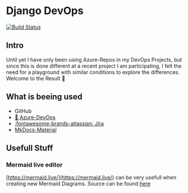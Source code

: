 # Django DevOps

[![Build Status](https://dev.azure.com/mauwiidev/django_gh/_apis/build/status/Mauwii.django_devops?branchName=main)](https://dev.azure.com/mauwiidev/django_gh/_build/latest?definitionId=54&branchName=main)

## Intro

Until yet I have only been using Azure-Repos in my DevOps Projects, but since this is done different at a recent project I am participating, I felt the need for a playground with similar conditions to explore the differences. Welcome to the Result :see_no_evil:

## What is beeing used

- GitHub
- [:rocket: Azure-DevOps](https://dev.azure.com/mauwiidev/django_gh)
- [:fontawesome-brands-atlassian: Jira](https://mauwii.atlassian.net/jira/software/c/projects/DG/issues)
- [MkDocs-Material](https://squidfunk.github.io/mkdocs-material/)

## Usefull Stuff

### Mermaid live editor

[https://mermaid.live/](https://mermaid.live/) can be very usefull when creating new Mermaid Diagrams. Source can be found [here](https://github.com/mermaid-js/mermaid-live-editor)
